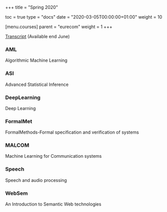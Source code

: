 +++
title = "Spring 2020"

toc = true
type = "docs"
date = "2020-03-05T00:00:00+01:00"
weight = 10

[menu.courses]
    parent = "eurecom"
    weight = 1
+++

[Transcript]() (Available end June)

### AML
Algorithmic Machine Learning
### ASI
Advanced Statistical Inference
### DeepLearning
Deep Learning
### FormalMet
FormalMethods-Formal specification and verification of systems
### MALCOM
Machine Learning for Communication systems
### Speech
Speech and audio processing
### WebSem
An Introduction to Semantic Web technologies